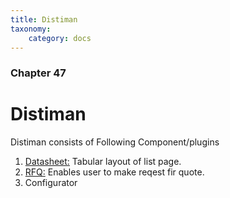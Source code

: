 ```yaml
---
title: Distiman
taxonomy:
    category: docs
---
```


### Chapter 47

# Distiman

Distiman consists of Following Component/plugins 

1. [Datasheet:](https://www.sellacious.com/documentation-v2#/learn/distiman/datasheet-component) Tabular layout of list page.
2. [RFQ:](https://www.sellacious.com/documentation-v2#/learn/distiman/rfq) Enables user to make reqest fir quote.
3. Configurator

